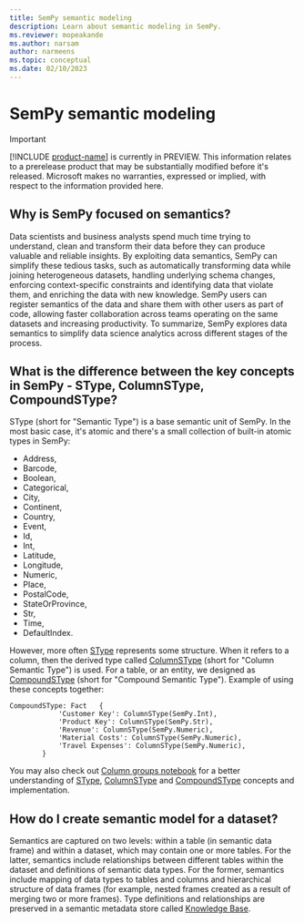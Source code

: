 ```yaml
---
title: SemPy semantic modeling
description: Learn about semantic modeling in SemPy.
ms.reviewer: mopeakande
ms.author: narsam
author: narmeens
ms.topic: conceptual
ms.date: 02/10/2023
---
```


# SemPy semantic modeling

> [!IMPORTANT]
> [!INCLUDE [product-name](../includes/product-name.md)] is currently in PREVIEW. This information relates to a prerelease product that may be substantially modified before it's released. Microsoft makes no warranties, expressed or implied, with respect to the information provided here.

## Why is SemPy focused on semantics?

Data scientists and business analysts spend much time trying to understand, clean and transform their data before they can produce valuable and reliable insights. By exploiting data semantics, SemPy can simplify these tedious tasks, such as automatically transforming data while joining heterogeneous datasets, handling underlying schema changes, enforcing context-specific constraints and identifying data that violate them, and enriching the data with new knowledge. SemPy users can register semantics of the data and share them with other users as part of code, allowing faster collaboration across teams operating on the same datasets and increasing productivity. To summarize, SemPy explores data semantics to simplify data science analytics across different stages of the process.

## What is the difference between the key concepts in SemPy - SType, ColumnSType, CompoundSType?

SType (short for "Semantic Type") is a base semantic unit of SemPy. In the most basic case, it's atomic and there's a small collection of built-in atomic types in SemPy:

- Address,
- Barcode,
- Boolean,
- Categorical,
- City,
- Continent,
- Country,
- Event,
- Id,
- Int,
- Latitude,
- Longitude,
- Numeric,
- Place,
- PostalCode,
- StateOrProvince,
- Str,
- Time,
- DefaultIndex.

However, more often [SType](sempy-glossary.md#stype) represents some structure. When it refers to a column, then the derived type called [ColumnSType](sempy-glossary.md#columnstype) (short for "Column Semantic Type") is used. For a table, or an entity, we designed as [CompoundSType](sempy-glossary.md#compoundstype) (short for "Compound Semantic Type"). Example of using these concepts together:

```
CompoundSType: Fact   {
			'Customer Key': ColumnSType(SemPy.Int), 
			'Product Key': ColumnSType(SemPy.Str), 
			'Revenue': ColumnSType(SemPy.Numeric), 
			'Material Costs': ColumnSType(SemPy.Numeric),  
			'Travel Expenses': ColumnSType(SemPy.Numeric), 
		}
```

You may also check out [Column groups notebook](https://enyaprod.azurewebsites.net/notebooks/column_groups.html) for a better understanding of [SType](sempy-glossary.md#stype), [ColumnSType](sempy-glossary.md#columnstype) and [CompoundSType](sempy-glossary.md#compoundstype) concepts and implementation.

## How do I create semantic model for a dataset?

Semantics are captured on two levels: within a table (in semantic data frame) and within a dataset, which may contain one or more tables. For the latter, semantics include relationships between different tables within the dataset and definitions of semantic data types. For the former, semantics include mapping of data types to tables and columns and hierarchical structure of data frames (for example, nested frames created as a result of merging two or more frames). Type definitions and relationships are preserved in a semantic metadata store called [Knowledge Base](sempy-glossary.md#knowledge-base).
